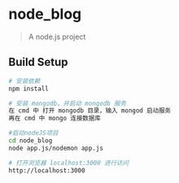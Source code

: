 # node_blog

> A node.js project

## Build Setup

``` bash
# 安装依赖
npm install

# 安装 mongodb，并启动 mongodb 服务
在 cmd 中 打开 mongodb 目录，输入 mongod 启动服务
再在 cmd 中 mongo 连接数据库

#启动nodeJS项目
cd node_blog
node app.js/nodemon app.js

# 打开浏览器 localhost:3000 进行访问
http://localhost:3000
```
